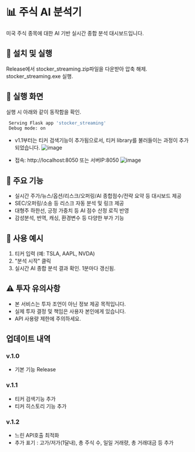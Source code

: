 # 📊 주식 AI 분석기

미국 주식 종목에 대한 AI 기반 실시간 종합 분석 대시보드입니다.

## 🚀 설치 및 실행
Release에서 stocker_streaming.zip파일을 다운받아 압축 해제. stocker_streaming.exe 실행.

## 🔧 실행 화면
실행 시 아래와 같이 동작함을 확인.
```bash
 Serving Flask app 'stocker_streaming'
 Debug mode: on
```
* v1.1부터는 티커 검색기능이 추가됨으로서, 티커 library를 불러들이는 과정이 추가되었습니다.
![image](https://github.com/user-attachments/assets/83c39c5c-e9b5-4fd2-9f8f-09ff4a6fa6ca)

- 접속: http://localhost:8050 또는 서버IP:8050
![image](https://github.com/user-attachments/assets/7a3fe929-2574-4587-b7f0-b05070f72c25)

## 🔧 주요 기능
- 실시간 주가/뉴스/옵션/리스크/오퍼링/AI 종합점수/전략 요약 등 대시보드 제공
- SEC/오퍼링/소송 등 리스크 자동 분석 및 링크 제공
- 대형주 하한선, 긍정 가중치 등 AI 점수 산정 로직 반영
- 감성분석, 번역, 캐싱, 환경변수 등 다양한 부가 기능

## 📝 사용 예시
1. 티커 입력 (예: TSLA, AAPL, NVDA)
2. "분석 시작" 클릭
3. 실시간 AI 종합 분석 결과 확인. 1분마다 갱신됨.

## ⚠️ 투자 유의사항
- 본 서비스는 투자 조언이 아닌 정보 제공 목적입니다.
- 실제 투자 결정 및 책임은 사용자 본인에게 있습니다.
- API 사용량 제한에 주의하세요. 

## 업데이트 내역
### v.1.0
- 기본 기능 Release
### v.1.1
- 티커 검색기능 추가
- 티커 히스토리 기능 추가 
### v.1.2
- 느린 API호출 최적화
- 추가 표기 : 고가/저가(1달내), 총 주식 수, 일일 거래량, 총 거래대금 등 추가
